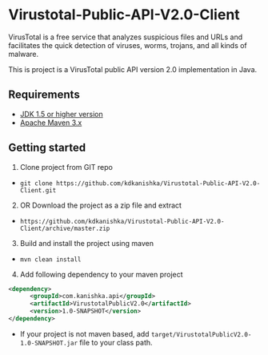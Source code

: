 Virustotal-Public-API-V2.0-Client
=================================


VirusTotal is a free service that analyzes suspicious files and URLs and facilitates the quick detection of viruses, worms, trojans, and all kinds of malware.

This is project is a VirusTotal public API version 2.0 implementation in Java.

Requirements
------------
- [JDK 1.5 or higher version]
- [Apache Maven 3.x]

Getting started
---------------
1. Clone project from GIT repo
 - `git clone https://github.com/kdkanishka/Virustotal-Public-API-V2.0-Client.git`
2. OR Download the project as a zip file and extract
 - `https://github.com/kdkanishka/Virustotal-Public-API-V2.0-Client/archive/master.zip`
3. Build and install the project using maven
 - `mvn clean install`
4. Add following dependency to your maven project

``` xml
<dependency>
      <groupId>com.kanishka.api</groupId>
      <artifactId>VirustotalPublicV2.0</artifactId>
      <version>1.0-SNAPSHOT</version>
</dependency>
```
* If your project is not maven based, add `target/VirustotalPublicV2.0-1.0-SNAPSHOT.jar` file to your class path.



[JDK 1.5 or higher version]:http://www.oracle.com/technetwork/java/javase/downloads/index.html
[Apache Maven 3.x]:http://maven.apache.org
